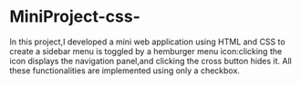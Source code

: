 # MiniProject-css-
In this project,I developed a mini web application using HTML and CSS to create a sidebar menu is toggled by a hemburger menu icon:clicking the icon displays the navigation panel,and clicking the cross button hides it.
All these functionalities are implemented using only a checkbox.
